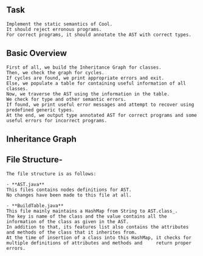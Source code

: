 ## Task 

	Implement the static semantics of Cool.
	It should reject erronous programs.
	For correct programs, it should annotate the AST with correct types.

## Basic Overview 

	First of all, we build the Inheritance Graph for classes.
	Then, we check the graph for cycles.
	If cycles are found, we print appropriate errors and exit.
	Else, we populate a table for containing useful information of all classes.
	Now, we traverse the AST using the information in the table.
	We check for type and other semantic errors.
	If found, we print useful error messages and attempt to recover using predefined generic types.
	At the end, we output type annotated AST for correct programs and some useful errors for incorrect programs.

## Inheritance Graph
	



## File Structure- 
	The file structure is as follows:

	- **AST.java**
	This files contains nodes definitions for AST.
	No changes have been made to this file at all.
			
	- **BuildTable.java**
	This file mainly maintains a HashMap from String to AST.class_.
	The key is name of the class and the value contains all the information of the class as given in the AST.
	In addition to that, its features list also contains the attributes and methods of the class that it inherites from.
	At the time of insertion of a class into this HashMap, it checks for multiple definitions of attributes and methods and 	return proper errors.
	
